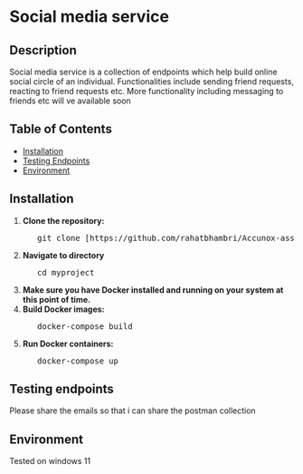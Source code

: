 # Social media service

## Description

Social media service is a collection of endpoints which help build online social circle of an individual. Functionalities include sending friend requests, reacting to friend requests etc. More functionality including messaging to friends etc will ve available soon 

## Table of Contents

- [Installation](#installation)
- [Testing Endpoints](#testing-endpoints)
- [Environment](#environment)

## Installation

1. **Clone the repository:**
   <pre>
      git clone [https://github.com/rahatbhambri/Accunox-assign](https://github.com/rahatbhambri/Social-media-service.git)
   </pre>
2. **Navigate to directory**
   <pre>
      cd myproject
   </pre>
4. **Make sure you have Docker installed and running on your system at this point of time.**
5. **Build Docker images:**
   <pre>
      docker-compose build
   </pre>
5. **Run Docker containers:**
   <pre>
      docker-compose up 
   </pre> 

## Testing endpoints 
Please share the emails so that i can share the postman collection

## Environment 
Tested on windows 11 
